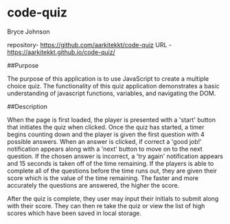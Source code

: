 # code-quiz
Bryce Johnson

repository- https://github.com/aarkitekkt/code-quiz
URL - https://aarkitekkt.github.io/code-quiz/

##Purpose

The purpose of this application is to use JavaScript to create a multiple choice quiz.  The functionality of this quiz application demonstrates a basic understanding of javascript functions, variables, and navigating the DOM.

##Description

When the page is first loaded, the player is presented with a 'start' button that initiates the quiz when clicked.  Once the quiz has started, a timer begins counting down and the player is given the first question with 4 possible answers.  When an answer is clicked, if correct a 'good job!' notification appears along with a 'next' button to move on to the next question.  If the chosen answer is incorrect, a 'try again' notification appears and 15 seconds is taken off of the time remaining.  If the players is able to complete all of the questions before the time runs out, they are given their score which is the value of the time remaining.  The faster and more accurately the questions are answered, the higher the score.  

After the quiz is complete, they user may input their initials to submit along with their score.  They can then re take the quiz or view the list of high scores which have been saved in local storage.

